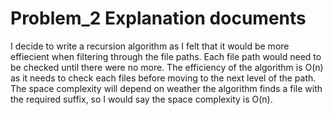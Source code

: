 # Problem_2 Explanation documents
I decide to write a recursion algorithm as I felt that it would be more effiecient when filtering through the file paths. Each file path would need to be checked until there were no more. The efficiency of the algorithm is O(n) as it needs to check each files before moving to the next level of the path. The space complexity will depend on weather the algorithm finds a file with the required suffix, so I would say the space complexity is O(n).